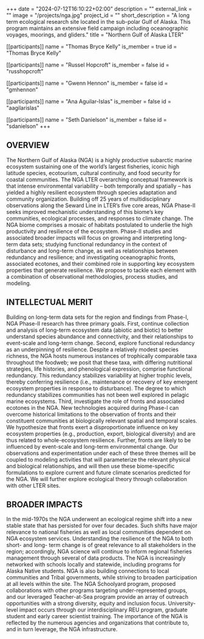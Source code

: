 +++
date = "2024-07-12T16:10:22+02:00"
description = ""
external_link = ""
image = "/projects/nga.jpg"
project_id = ""
short_description = "A long term ecological research site located in the sub-polar Gulf of Alaska. This program maintains an extensive field campaign including oceanographic voyages, moorings, and gliders."
title = "Northern Gulf of Alaska LTER"

[[participants]]
    name = "Thomas Bryce Kelly"
    is_member = true
    id = "Thomas Bryce Kelly"
    
[[participants]]
    name = "Russel Hopcroft"
    is_member = false
    id = "russhopcroft"

[[participants]]
    name = "Gwenn Hennon"
    is_member = false
    id = "gmhennon"

[[participants]]
    name = "Ana Aguilar-Islas"
    is_member = false
    id = "aagilarislas"

[[participants]]
    name = "Seth Danielson"
    is_member = false
    id = "sdanielson"
+++


## OVERVIEW
The Northern Gulf of Alaska (NGA) is a highly productive subarctic marine ecosystem sustaining one of the world’s largest fisheries, iconic high latitude species, ecotourism, cultural continuity, and food security for coastal communities. The NGA LTER overarching conceptual framework is that intense environmental variability – both temporally and spatially – has yielded a highly resilient ecosystem through species adaptation and community organization. Building off 25 years of multidisciplinary observations along the Seward Line in LTER’s five core areas, NGA Phase-II seeks improved mechanistic understanding of this biome’s key communities, ecological processes, and responses to climate change. The NGA biome comprises a mosaic of habitats postulated to underlie the high productivity and resilience of the ecosystem. Phase-II studies and associated broader impacts will focus on growing and interpreting long-term data sets; studying functional redundancy in the context of disturbance and long-term change, as well as relationships between redundancy and resilience; and investigating oceanographic fronts, associated ecotones, and their combined role in supporting key ecosystem properties that generate resilience. We propose to tackle each element with a combination of observational methodologies, process studies, and modeling.

## INTELLECTUAL MERIT
Building on long-term data sets for the region and findings from Phase-I, NGA Phase-II research has three primary goals. First, continue collection and analysis of long-term ecosystem data (abiotic and biotic) to better understand species abundance and connectivity, and their relationships to event-scale and long-term change. Second, explore functional redundancy as an underpinning of resilience. Despite a relatively modest species richness, the NGA hosts numerous instances of trophically comparable taxa throughout the foodweb; we posit that these taxa, with differing nutritional strategies, life histories, and phenological expression, comprise functional redundancy. This redundancy stabilizes variability at higher trophic levels, thereby conferring resilience (i.e., maintenance or recovery of key emergent ecosystem properties in response to disturbance). The degree to which redundancy stabilizes communities has not been well explored in pelagic marine ecosystems. Third, investigate the role of fronts and associated ecotones in the NGA. New technologies acquired during Phase-I can overcome historical limitations to the observation of fronts and their constituent communities at biologically relevant spatial and temporal scales. We hypothesize that fronts exert a disproportionate influence on key ecosystem properties (e.g., production, export, biological diversity) and are thus related to whole-ecosystem resilience. Further, fronts are likely to be influenced by event-scale and long-term environmental change. Our observations and experimentation under each of these three themes will be coupled to modeling activities that will parameterize the relevant physical and biological relationships, and will then use these biome-specific formulations to explore current and future climate scenarios predicted for the NGA. We will further explore ecological theory through collaboration with other LTER sites.

## BROADER IMPACTS
In the mid-1970s the NGA underwent an ecological regime shift into a new stable state that has persisted for over four decades. Such shifts have major relevance to national fisheries as well as local communities dependent on NGA ecosystem services. Understanding the resilience of the NGA to both short- and long- term change is of great relevance to all stakeholders in the region; accordingly, NGA science will continue to inform regional fisheries management through several of data products. The NGA is increasingly networked with schools locally and statewide, including programs for Alaska Native students. NGA is also building connections to local communities and Tribal governments, while striving to broaden participation at all levels within the site. The NGA Schoolyard program, proposed collaborations with other programs targeting under-represented groups, and our leveraged Teacher-at-Sea program provide an array of outreach opportunities with a strong diversity, equity and inclusion focus. University-level impact occurs through our interdisciplinary REU program, graduate student and early career scientist training. The importance of the NGA is reflected by the numerous agencies and organizations that contribute to, and in turn leverage, the NGA infrastructure.
